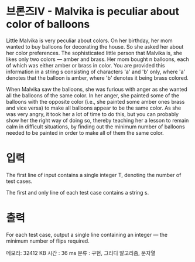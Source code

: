 # 브론즈IV - Malvika is peculiar about color of balloons
Little Malvika is very peculiar about colors. On her birthday, her mom wanted to buy balloons for decorating the house. So she asked her about her color preferences. The sophisticated little person that Malvika is, she likes only two colors — amber and brass. Her mom bought n balloons, each of which was either amber or brass in color. You are provided this information in a string s consisting of characters 'a' and 'b' only, where 'a' denotes that the balloon is amber, where 'b' denotes it being brass colored.

When Malvika saw the balloons, she was furious with anger as she wanted all the balloons of the same color. In her anger, she painted some of the balloons with the opposite color (i.e., she painted some amber ones brass and vice versa) to make all balloons appear to be the same color. As she was very angry, it took her a lot of time to do this, but you can probably show her the right way of doing so, thereby teaching her a lesson to remain calm in difficult situations, by finding out the minimum number of balloons needed to be painted in order to make all of them the same color.

# 입력
The first line of input contains a single integer T, denoting the number of test cases.

The first and only line of each test case contains a string s.

# 출력 
For each test case, output a single line containing an integer — the minimum number of flips required.

메모리: 32412 KB 
시간 : 36 ms
분류 : 구현, 그리디 알고리즘, 문자열
